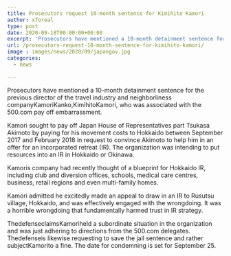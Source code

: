 ```yaml
---
title: Prosecutors request 10-month sentence for Kimihito Kamori
author: xforeal 
type: post
date: 2020-09-18T00:00:00+00:00
excerpt: 'Prosecutors have mentioned a 10-month detainment sentence for the previous director of the travel industry and accommodation companyKamoriKanko,KimihitoKamori, who was engaged with the 500 '
url: /prosecutors-request-10-month-sentence-for-kimihito-kamori/
image : images/news/2020/09/japangov.jpg
categories:
  - news

---
```

<span data-contrast="auto">Prosecutors have mentioned a 10-month detainment sentence for the previous director of the travel industry and neighborliness companyKamoriKanko,KimihitoKamori, who was associated with the 500.com pay off embarrassment. </span><span data-ccp-props="{" />

Kamori <span data-contrast="auto">sought to pay off Japan House of Representatives part Tsukasa Akimoto by paying for his movement costs to Hokkaido between September 2017 and February 2018 </span><span data-contrast="auto">in request to </span><span data-contrast="auto">convince Akimoto to help him in an offer for an incorporated retreat (IR). The organization was intending to put resources into an IR in Hokkaido or Okinawa. </span>

<span data-contrast="auto">Kamoris </span><span data-contrast="auto">company had recently thought of a blueprint for Hokkaido IR, including club and diversion offices, schools, medical care </span><span data-contrast="auto">centres, business, retail regions and even multi-family homes. </span><span data-ccp-props="{" />

Kamori <span data-contrast="auto">admitted he excitedly made an appeal to draw in an IR to </span><span data-contrast="auto">Rusutsu </span><span data-contrast="auto">village, Hokkaido, and was effectively engaged with the wrongdoing. It was a horrible wrongdoing that fundamentally harmed trust in IR strategy. </span><span data-ccp-props="{" />

<span data-contrast="auto">ThedefenseclaimsKamoriheld a subordinate situation in the organization and was just adhering to directions from the 500.com delegates. Thedefenseis likewise requesting to save the jail sentence and rather subjectKamorito a fine. The date for condemning is set for September 25. </span><span data-ccp-props="{" />